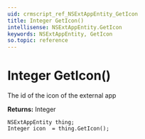 ```yaml
---
uid: crmscript_ref_NSExtAppEntity_GetIcon
title: Integer GetIcon()
intellisense: NSExtAppEntity.GetIcon
keywords: NSExtAppEntity, GetIcon
so.topic: reference
---
```


# Integer GetIcon()

The id of the icon of the external app

**Returns:** Integer

```crmscript
NSExtAppEntity thing;
Integer icon  = thing.GetIcon();
```

